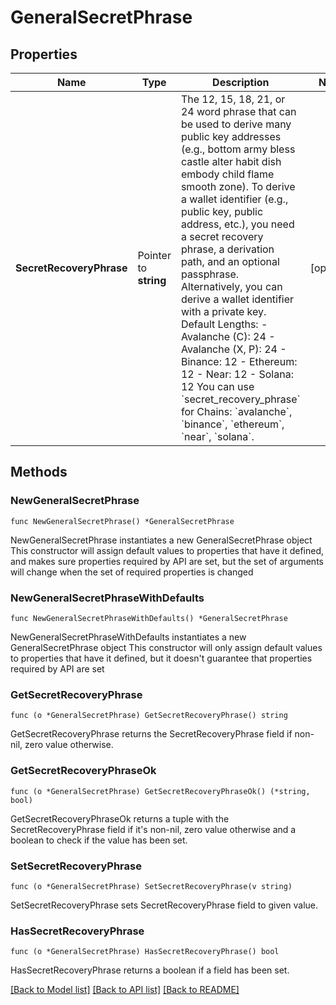 # GeneralSecretPhrase

## Properties

Name | Type | Description | Notes
------------ | ------------- | ------------- | -------------
**SecretRecoveryPhrase** | Pointer to **string** | The 12, 15, 18, 21, or 24 word phrase that can be used to derive many public key addresses (e.g., bottom army bless castle alter habit dish embody child flame smooth zone).  To derive a wallet identifier (e.g., public key, public address, etc.), you need a secret recovery phrase, a derivation path, and an optional passphrase.   Alternatively, you can derive a wallet identifier with a private key.  Default Lengths: - Avalanche (C): 24 - Avalanche (X, P): 24 - Binance: 12 - Ethereum: 12 - Near: 12 - Solana: 12  You can use &#x60;secret_recovery_phrase&#x60; for Chains: &#x60;avalanche&#x60;, &#x60;binance&#x60;, &#x60;ethereum&#x60;, &#x60;near&#x60;, &#x60;solana&#x60;. | [optional] 

## Methods

### NewGeneralSecretPhrase

`func NewGeneralSecretPhrase() *GeneralSecretPhrase`

NewGeneralSecretPhrase instantiates a new GeneralSecretPhrase object
This constructor will assign default values to properties that have it defined,
and makes sure properties required by API are set, but the set of arguments
will change when the set of required properties is changed

### NewGeneralSecretPhraseWithDefaults

`func NewGeneralSecretPhraseWithDefaults() *GeneralSecretPhrase`

NewGeneralSecretPhraseWithDefaults instantiates a new GeneralSecretPhrase object
This constructor will only assign default values to properties that have it defined,
but it doesn't guarantee that properties required by API are set

### GetSecretRecoveryPhrase

`func (o *GeneralSecretPhrase) GetSecretRecoveryPhrase() string`

GetSecretRecoveryPhrase returns the SecretRecoveryPhrase field if non-nil, zero value otherwise.

### GetSecretRecoveryPhraseOk

`func (o *GeneralSecretPhrase) GetSecretRecoveryPhraseOk() (*string, bool)`

GetSecretRecoveryPhraseOk returns a tuple with the SecretRecoveryPhrase field if it's non-nil, zero value otherwise
and a boolean to check if the value has been set.

### SetSecretRecoveryPhrase

`func (o *GeneralSecretPhrase) SetSecretRecoveryPhrase(v string)`

SetSecretRecoveryPhrase sets SecretRecoveryPhrase field to given value.

### HasSecretRecoveryPhrase

`func (o *GeneralSecretPhrase) HasSecretRecoveryPhrase() bool`

HasSecretRecoveryPhrase returns a boolean if a field has been set.


[[Back to Model list]](../README.md#documentation-for-models) [[Back to API list]](../README.md#documentation-for-api-endpoints) [[Back to README]](../README.md)


